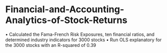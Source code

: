 # Financial-and-Accounting-Analytics-of-Stock-Returns

• Calculated the Fama-French Risk Exposures, ten financial ratios, and determined industry indicators for 
3000 stocks
• Run OLS explanatory for the 3000 stocks with an R-squared of 0.39 
